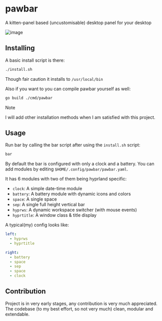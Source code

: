 # pawbar
A kitten-panel based (uncustomisable) desktop panel for your desktop

![image](https://github.com/user-attachments/assets/4e34cdc8-bdf5-4247-8feb-83716e095ed7)



## Installing
A basic install script is there: 
```sh
./install.sh
```
Though fair caution it installs to `/usr/local/bin`

Also if you want to you can compile pawbar yourself as well:
```sh
go build ./cmd/pawbar
```

> [!NOTE]
> I will add other installation methods when I am satisfied with this project.
## Usage
Run bar by calling the bar script after using the `install.sh` script:
```sh
bar
```


By default the bar is configured with only a clock and a battery. You can add modules by editing `$HOME/.config/pawbar/pawbar.yaml`.

It has 6 modules with two of them being hyprland specific:
 - `clock`: A simple date-time module
 - `battery`: A battery module with dynamic icons and colors
 - `space`: A single space
 - `sep`: A single full height vertical bar
 - `hyprws`: A dynamic workspace switcher (with mouse events)
 - `hyprtitle`: A window class & title display

A typical(my) config looks like:
```yaml
left:
  - hyprws
  - hyprtitle

right:
  - battery
  - space
  - sep
  - space
  - clock
```

## Contribution
Project is in very early stages, any contribution is very much appreciated. 
The codebase (to my best effort, so not very much) clean, modular and extendable. 
